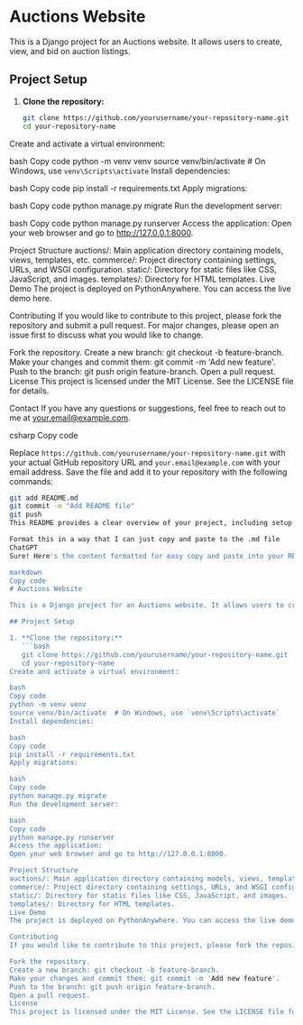 # Auctions Website

This is a Django project for an Auctions website. It allows users to create, view, and bid on auction listings.

## Project Setup

1. **Clone the repository:**
   ```bash
   git clone https://github.com/yourusername/your-repository-name.git
   cd your-repository-name
Create and activate a virtual environment:

bash
Copy code
python -m venv venv
source venv/bin/activate  # On Windows, use `venv\Scripts\activate`
Install dependencies:

bash
Copy code
pip install -r requirements.txt
Apply migrations:

bash
Copy code
python manage.py migrate
Run the development server:

bash
Copy code
python manage.py runserver
Access the application:
Open your web browser and go to http://127.0.0.1:8000.

Project Structure
auctions/: Main application directory containing models, views, templates, etc.
commerce/: Project directory containing settings, URLs, and WSGI configuration.
static/: Directory for static files like CSS, JavaScript, and images.
templates/: Directory for HTML templates.
Live Demo
The project is deployed on PythonAnywhere. You can access the live demo here.

Contributing
If you would like to contribute to this project, please fork the repository and submit a pull request. For major changes, please open an issue first to discuss what you would like to change.

Fork the repository.
Create a new branch: git checkout -b feature-branch.
Make your changes and commit them: git commit -m 'Add new feature'.
Push to the branch: git push origin feature-branch.
Open a pull request.
License
This project is licensed under the MIT License. See the LICENSE file for details.

Contact
If you have any questions or suggestions, feel free to reach out to me at your.email@example.com.

csharp
Copy code

Replace `https://github.com/yourusername/your-repository-name.git` with your actual GitHub repository URL and `your.email@example.com` with your email address. Save the file and add it to your repository with the following commands:

```bash
git add README.md
git commit -m "Add README file"
git push
This README provides a clear overview of your project, including setup instructions, structure, live demo link, contribution guidelines, and contact information.

Format this in a way that I can just copy and paste to the .md file
ChatGPT
Sure! Here's the content formatted for easy copy and paste into your README.md file:

markdown
Copy code
# Auctions Website

This is a Django project for an Auctions website. It allows users to create, view, and bid on auction listings.

## Project Setup

1. **Clone the repository:**
   ```bash
   git clone https://github.com/yourusername/your-repository-name.git
   cd your-repository-name
Create and activate a virtual environment:

bash
Copy code
python -m venv venv
source venv/bin/activate  # On Windows, use `venv\Scripts\activate`
Install dependencies:

bash
Copy code
pip install -r requirements.txt
Apply migrations:

bash
Copy code
python manage.py migrate
Run the development server:

bash
Copy code
python manage.py runserver
Access the application:
Open your web browser and go to http://127.0.0.1:8000.

Project Structure
auctions/: Main application directory containing models, views, templates, etc.
commerce/: Project directory containing settings, URLs, and WSGI configuration.
static/: Directory for static files like CSS, JavaScript, and images.
templates/: Directory for HTML templates.
Live Demo
The project is deployed on PythonAnywhere. You can access the live demo here.

Contributing
If you would like to contribute to this project, please fork the repository and submit a pull request. For major changes, please open an issue first to discuss what you would like to change.

Fork the repository.
Create a new branch: git checkout -b feature-branch.
Make your changes and commit them: git commit -m 'Add new feature'.
Push to the branch: git push origin feature-branch.
Open a pull request.
License
This project is licensed under the MIT License. See the LICENSE file for details.
